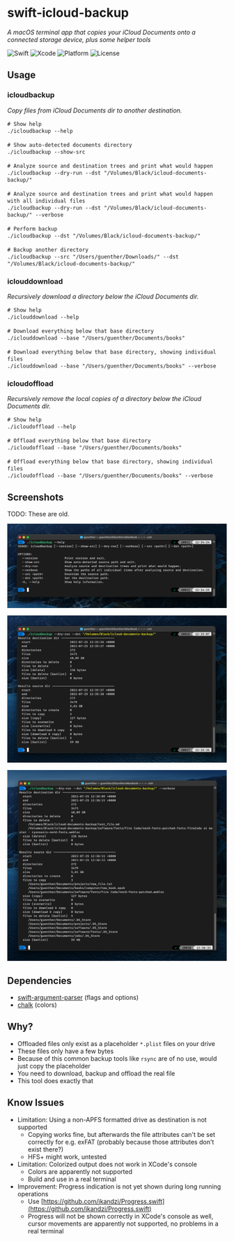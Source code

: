 # swift-icloud-backup

*A macOS terminal app that copies your iCloud Documents onto a connected storage device, plus some helper tools*

![Swift](https://img.shields.io/badge/swift-5.4-orange.svg)
![Xcode](https://img.shields.io/badge/xcode-12.5.1-brightgreen.svg)
![Platform](https://img.shields.io/badge/platform-macOS-lightgrey.svg)
![License](https://img.shields.io/badge/license-MIT-blue.svg)

## Usage

### icloudbackup

*Copy files from iCloud Documents dir to another destination.*

```shell
# Show help
./icloudbackup --help

# Show auto-detected documents directory
./icloudbackup --show-src

# Analyze source and destination trees and print what would happen
./icloudbackup --dry-run --dst "/Volumes/Black/icloud-documents-backup/"

# Analyze source and destination trees and print what would happen with all individual files
./icloudbackup --dry-run --dst "/Volumes/Black/icloud-documents-backup/" --verbose

# Perform backup
./icloudbackup --dst "/Volumes/Black/icloud-documents-backup/"

# Backup another directory
./icloudbackup --src "/Users/guenther/Downloads/" --dst "/Volumes/Black/icloud-documents-backup/"
```

### iclouddownload

*Recursively download a directory below the iCloud Documents dir.*

```shell
# Show help
./iclouddownload --help

# Download everything below that base directory
./iclouddownload --base "/Users/guenther/Documents/books"

# Download everything below that base directory, showing individual files
./iclouddownload --base "/Users/guenther/Documents/books" --verbose
```

### icloudoffload

*Recursively remove the local copies of a directory below the iCloud Documents dir.*

```shell
# Show help
./icloudoffload --help

# Offload everything below that base directory
./icloudoffload --base "/Users/guenther/Documents/books"

# Offload everything below that base directory, showing individual files
./icloudoffload --base "/Users/guenther/Documents/books" --verbose
```

## Screenshots

TODO: These are old.

![screenshot1](/screenshots/1.png?raw=true "Screenshot 1")

![screenshot2](/screenshots/2.png?raw=true "Screenshot 2")

![screenshot3](/screenshots/3.png?raw=true "Screenshot 3")

## Dependencies

- [swift-argument-parser](https://github.com/apple/swift-argument-parser) (flags and options)
- [chalk](https://github.com/mxcl/Chalk) (colors)

## Why?

- Offloaded files only exist as a placeholder `*.plist` files on your drive
- These files only have a few bytes
- Because of this common backup tools like `rsync` are of no use, would just copy the placeholder
- You need to download, backup and offload the real file
- This tool does exactly that

## Know Issues

- Limitation: Using a non-APFS formatted drive as destination is not supported
    - Copying works fine, but afterwards the file attributes can't be set correctly for e.g. exFAT (probably because those attributes don't exist there?)
    - HFS+ might work, untested
- Limitation: Colorized output does not work in XCode's console
    - Colors are apparently not supported
    - Build and use in a real terminal
- Improvement: Progress indication is not yet shown during long running operations
    - Use [https://github.com/jkandzi/Progress.swift](https://github.com/jkandzi/Progress.swift)
    - Progress will not be shown correctly in XCode's console as well, cursor movements are apparently not supported, no problems in a real terminal
